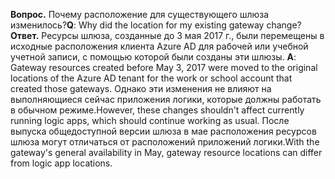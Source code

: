<span data-ttu-id="82021-101">**Вопрос.** Почему расположение для существующего шлюза изменилось?</span><span class="sxs-lookup"><span data-stu-id="82021-101">**Q**: Why did the location for my existing gateway change?</span></span> <br/><span data-ttu-id="82021-102">
**Ответ.** Ресурсы шлюза, созданные до 3 мая 2017 г., были перемещены в исходные расположения клиента Azure AD для рабочей или учебной учетной записи, с помощью которой были созданы эти шлюзы.</span><span class="sxs-lookup"><span data-stu-id="82021-102">
**A**: Gateway resources created before May 3, 2017 were moved to the original locations of the Azure AD tenant for the work or school account that created those gateways.</span></span> <span data-ttu-id="82021-103">Однако эти изменения не влияют на выполняющиеся сейчас приложения логики, которые должны работать в обычном режиме.</span><span class="sxs-lookup"><span data-stu-id="82021-103">However, these changes shouldn't affect currently running logic apps, which should continue working as usual.</span></span> <span data-ttu-id="82021-104">После выпуска общедоступной версии шлюза в мае расположения ресурсов шлюза могут отличаться от расположений приложений логики.</span><span class="sxs-lookup"><span data-stu-id="82021-104">With the gateway's general availability in May, gateway resource locations can differ from logic app locations.</span></span>